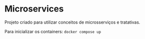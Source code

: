 # Microservices

Projeto criado para utilizar conceitos de microsserviços e tratativas.

Para inicializar os containers:
`docker compose up`